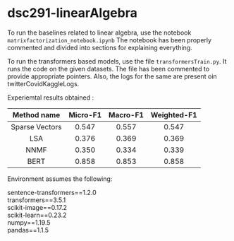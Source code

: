 # dsc291-linearAlgebra


To run the baselines related to linear algebra, use the notebook  `matrixfactorization_notebook.ipynb` 
The notebook has been properly commented and divided into sections for explaining everything. 

To run the transformers based models, use the file `transformersTrain.py`. 
It runs the code on the given datasets. The file has been commented to provide appropriate pointers.
Also, the logs for the same are present oin twitterCovidKaggleLogs.

Experiemtal results obtained :

|   Method name  | Micro-F1 | Macro-F1 | Weighted-F1 |
|:--------------:|:--------:|:--------:|:-----------:|
| Sparse Vectors |   0.547  |   0.557  |    0.547    |
|       LSA      |   0.376  |   0.369  |    0.369    |
|      NNMF      |   0.350  |   0.334  |    0.339    |
|      BERT      |   0.858  |   0.853  |    0.858    |


Environment assumes the following:

sentence-transformers==1.2.0 <br />
transformers==3.5.1 <br />
scikit-image==0.17.2 <br />
scikit-learn==0.23.2 <br />
numpy==1.19.5 <br />
pandas==1.1.5 <br />

